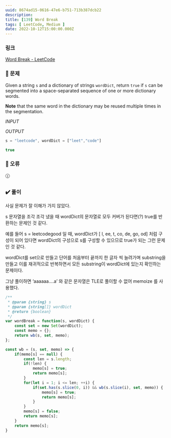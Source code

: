 ```yaml
---
uuid: 8674ad15-0616-47e6-b751-713b387dcb22
description: 
title: [139] Word Break
tags: [ LeetCode, Medium ]
date: 2022-10-12T15:00:00.000Z
---
```








### 링크

[Word Break - LeetCode](https://leetcode.com/problems/word-break/)

### 📝 문제

Given a string `s` and a dictionary of strings `wordDict`, return `true` if `s` can be segmented into a space-separated sequence of one or more dictionary words.

**Note** that the same word in the dictionary may be reused multiple times in the segmentation.

*INPUT*

*OUTPUT*

```jsx
s = "leetcode", wordDict = ["leet","code"]
```

```jsx
true
```

### 🚨 오류

<aside>
🕧

</aside>

### ✔️ 풀이

사실 문제가 잘 이해가 가지 않았다.

s 문자열을 조각 조각 냈을 때 wordDict의 문자열로 모두 커버가 된다면(?) true를 반환하는 문제인 것 같다.

예를 들어 s = leetcodegood 일 때,  wordDict가 [ l, ee, t, co, de, go, od] 처럼 구성이 되어 있다면 wordDict의 구성으로 s를 구성할 수 있으므로 true가 되는 그런 문제인 것 같다.

wordDict를 set으로 만들고 단어를 처음부터 끝까지 한 글자 씩 늘려가며 substring을 만들고 이를 재귀적으로 반복하면서 모든 substring이 wordDict에 있는지 확인하는 문제이다.

그냥 풀이하면 ‘aaaaaa….a’ 와 같은 문자열은 TLE로 풀이할 수 없어 memoize 를 사용했다.

```jsx
/**
 * @param {string} s
 * @param {string[]} wordDict
 * @return {boolean}
 */
var wordBreak = function(s, wordDict) {
    const set = new Set(wordDict);
    const memo = {};
    return wb(s, set, memo);
};

const wb = (s, set, memo) => {
    if(memo[s] == null) {
        const len = s.length;
        if(!len) {
            memo[s] = true;
            return memo[s];
        }
        for(let i = 1; i <= len; ++i) {
            if(set.has(s.slice(0, i)) && wb(s.slice(i), set, memo)) {
                memo[s] = true;
                return memo[s];
            }
        }
        memo[s] = false;
        return memo[s];
    }
    return memo[s];
}
```